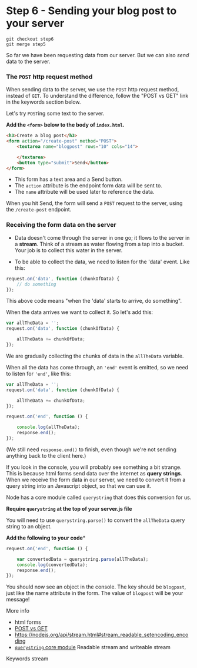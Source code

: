 # Step 6 - Sending your blog post to your server

```
git checkout step6
git merge step5
```

So far we have been requesting data from our server.  But we can also *send* data to the server.  

### The `POST` http request method

When sending data to the server, we use the `POST` http request method, instead of `GET`.  To understand the difference, follow the "POST vs GET" link in the keywords section below.

Let's try `POST`ing some text to the server.

**Add the `<form>` below to the body of `index.html`.**

```html
<h3>Create a blog post</h3>
<form action="/create-post" method="POST">
    <textarea name="blogpost" rows="10" cols="14">

    </textarea>
    <button type="submit">Send</button>
</form>
```

* This form has a text area and a Send button.  
* The `action` attribute is the endpoint form data will be sent to.
* The `name` attribute will be used later to reference the data.

When you hit Send, the form will send a `POST` request to the server, using the `/create-post` endpoint.

### Receiving the form data on the server

* Data doesn't come through the server in one go; it flows to the server in a **stream**.  Think of a stream as water flowing from a tap into a bucket.  Your job is to collect this water in the server.

* To be able to collect the data, we need to listen for the 'data' event.  Like this:

```js
request.on('data', function (chunkOfData) {
    // do something
});
```

This above code means "when the 'data' starts to arrive, do something".

When the data arrives we want to collect it.  So let's add this:

```js
var allTheData = '';
request.on('data', function (chunkOfData) {

    allTheData += chunkOfData;
});
```
We are gradually collecting the chunks of data in the `allTheData` variable.

When all the data has come through, an `'end'` event is emitted, so we need to listen for `'end'`, like this:

```js
var allTheData = '';
request.on('data', function (chunkOfData) {

    allTheData += chunkOfData;
});

request.on('end', function () {

    console.log(allTheData);
    response.end();
});
```

(We still need `response.end()` to finish, even though we're not sending anything back to the client here.)

If you look in the console, you will probably see something a bit strange.  This is because html forms send data over the internet as **query strings**.  When we receive the form data in our server, we need to convert it from a query string into an Javascript object, so that we can use it.

Node has a core module called `querystring` that does this conversion for us.

**Require `querystring` at the top of your server.js file**

You will need to use `querystring.parse()` to convert the `allTheData` query string to an object.

**Add the following to your code***

```js
request.on('end', function () {

    var convertedData = querystring.parse(allTheData);
    console.log(convertedData);
    response.end();
});
```

You should now see an object in the console.  The key should be `blogpost`, just like the name attribute in the form.  The value of `blogpost` will be your message!



More info
* html forms
* [POST vs GET](http://www.w3schools.com/tags/ref_httpmethods.asp)
* https://nodejs.org/api/stream.html#stream_readable_setencoding_encoding
* [`querystring` core module](https://nodejs.org/api/querystring.html)
Readable stream and writeable stream

Keywords
stream
